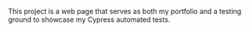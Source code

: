 This project is a web page that serves as both my portfolio and a testing ground to showcase my Cypress automated tests.

